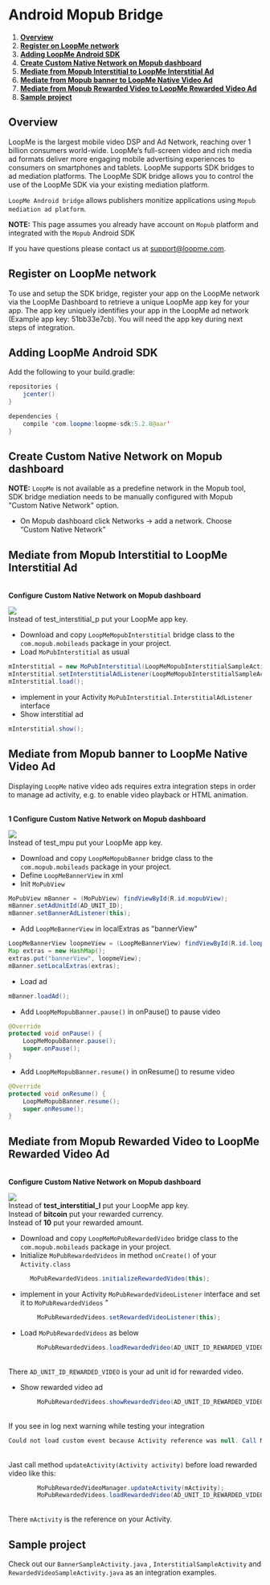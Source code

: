 # Android Mopub Bridge #

1. **[Overview](#overview)**
2. **[Register on LoopMe network](#register-on-loopme-network)**
3. **[Adding LoopMe Android SDK](#adding-loopme-android-sdk)**
4. **[Create Custom Native Network on Mopub dashboard](#create-custom-native-network-on-mopub-dashboard)**
5. **[Mediate from Mopub Interstitial to LoopMe Interstitial Ad](#mediate-from-mopub-interstitial-to-loopme-interstitial-ad)**
6. **[Mediate from Mopub banner to LoopMe Native Video Ad](#mediate-from-mopub-banner-to-loopme-native-video-ad)**
7. **[Mediate from Mopub Rewarded Video to LoopMe Rewarded Video Ad](#mediate-from-mopub-rewarded-video-to-loopme-rewarded-video-ad)**
8. **[Sample project](#sample-project)**

## Overview ##

LoopMe is the largest mobile video DSP and Ad Network, reaching over 1 billion consumers world-wide. LoopMe’s full-screen video and rich media ad formats deliver more engaging mobile advertising experiences to consumers on smartphones and tablets.
LoopMe supports SDK bridges to ad mediation platforms. The LoopMe SDK bridge allows you to control the use of the LoopMe SDK via your existing mediation platform.

`LoopMe Android bridge` allows publishers monitize applications using `Mopub mediation ad platform`.

<b>NOTE:</b> This page assumes you already have account on `Mopub` platform and integrated with the `Mopub` Android SDK

If you have questions please contact us at support@loopme.com.

## Register on LoopMe network ##

To use and setup the SDK bridge, register your app on the LoopMe network via the LoopMe Dashboard to retrieve a unique LoopMe app key for your app. The app key uniquely identifies your app in the LoopMe ad network (Example app key: 51bb33e7cb). 
You will need the app key during next steps of integration.

## Adding LoopMe Android SDK ##

Add the following to your build.gradle:
```java
repositories {
    jcenter()
}

dependencies {
    compile 'com.loopme:loopme-sdk:5.2.8@aar'
}
```

## Create Custom Native Network on Mopub dashboard ##

<b>NOTE:</b> `LoopMe` is not available as a predefine network in the Mopub tool, SDK bridge mediation needs to be manually configured with Mopub "Custom Native Network" option.

* On Mopub dashboard click Networks -> add a network. Choose “Custom Native Network”

## Mediate from Mopub Interstitial to LoopMe Interstitial Ad ##

<br><b>Configure Custom Native Network on Mopub dashboard </b>
<p><img src="images/mopub interstitial dashboard.png"  /></a>
<br> Instead of test_interstitial_p put your LoopMe app key.

* Download and copy `LoopMeMopubInterstitial` bridge class to the `com.mopub.mobileads` package in your project. 
* Load `MoPubInterstitial` as usual
```java
mInterstitial = new MoPubInterstitial(LoopMeMopubInterstitialSampleActivity.this, AD_UNIT_ID);
mInterstitial.setInterstitialAdListener(LoopMeMopubInterstitialSampleActivity.this);
mInterstitial.load();
```
* implement in your Activity `MoPubInterstitial.InterstitialAdListener` interface
* Show interstitial ad
```java
mInterstitial.show();
```

## Mediate from Mopub banner to LoopMe Native Video Ad ##

Displaying `LoopMe` native video ads requires extra integration steps in order to manage ad activity, e.g. to enable video playback or HTML animation.

<br><b>1 Configure Custom Native Network on Mopub dashboard </b>
<p><img src="images/mopub banner dashboard.png"  /></a>
<br> Instead of test_mpu put your LoopMe app key.

* Download and copy `LoopMeMopubBanner` bridge class to the `com.mopub.mobileads` package in your project. 
* Define `LoopMeBannerView` in xml
* Init `MoPubView`
```java
MoPubView mBanner = (MoPubView) findViewById(R.id.mopubView);
mBanner.setAdUnitId(AD_UNIT_ID);
mBanner.setBannerAdListener(this);
```
* Add `LoopMeBannerView` in localExtras as "bannerView"
```java
LoopMeBannerView loopmeView = (LoopMeBannerView) findViewById(R.id.loopme_view);
Map extras = new HashMap();
extras.put("bannerView", loopmeView);
mBanner.setLocalExtras(extras);
```
* Load ad
```java
mBanner.loadAd();
```
* Add `LoopMeMopubBanner.pause()` in onPause() to pause video
```java
@Override
protected void onPause() {
    LoopMeMopubBanner.pause();
    super.onPause();
}
```
* Add `LoopMeMopubBanner.resume()` in onResume() to resume video
```java
@Override
protected void onResume() {
    LoopMeMopubBanner.resume();
    super.onResume();
}
```

## Mediate from Mopub Rewarded Video to LoopMe Rewarded Video Ad ##
<br><b>Configure Custom Native Network on Mopub dashboard </b>
<p><img src="images/rewarded_dashboard.png"  /></a>
<br> Instead of <b>test_interstitial_l</b> put your LoopMe app key.
<br> Instead of <b>bitcoin</b> put your rewarded currency.
<br> Instead of <b>10</b> put your rewarded amount.

* Download and copy `LoopMeMoPubRewardedVideo` bridge class to the `com.mopub.mobileads` package in your project. 
* Initialize `MoPubRewardedVideos` in method `onCreate()` of your `Activity.class` 
```java
      MoPubRewardedVideos.initializeRewardedVideo(this);
```
* implement in your Activity `MoPubRewardedVideoListener` interface and set it to `MoPubRewardedVideos` "
```java
        MoPubRewardedVideos.setRewardedVideoListener(this);
```
* Load `MoPubRewardedVideos` as below
```java
        MoPubRewardedVideos.loadRewardedVideo(AD_UNIT_ID_REWARDED_VIDEO);
```
<br> There `AD_UNIT_ID_REWARDED_VIDEO` is your  ad unit id for rewarded video.
* Show rewarded video ad
```java
        MoPubRewardedVideos.showRewardedVideo(AD_UNIT_ID_REWARDED_VIDEO);
```

<br> If you see in log next warning  while testing your integration  
```java
Could not load custom event because Activity reference was null. Call MoPubRewardedVideoManager#updateActivity before requesting more rewarded ads.
```
<br> Jast call method  `updateActivity(Activity activity)` before load rewarded video like this:
```java
        MoPubRewardedVideoManager.updateActivity(mActivity);
        MoPubRewardedVideos.loadRewardedVideo(AD_UNIT_ID_REWARDED_VIDEO);
```
<br> There `mActivity` is the reference on your Activity.

## Sample project ##

Check out our `BannerSampleActivity.java` , `InterstitialSampleActivity` and `RewardedVideoSampleActivity.java` as an integration examples.

